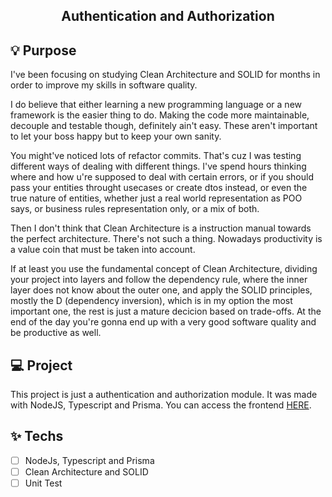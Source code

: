 <div align="center">

## Authentication and Authorization

</div>

##

## 💡 Purpose

I've been focusing on studying Clean Architecture and SOLID for months in order to improve my skills in software quality. 

I do believe that either learning a new programming language or a new framework is the easier thing to do. Making the code more maintainable, decouple and testable though, definitely ain't easy. These aren't important to let your boss happy but to keep your own sanity.

You might've noticed lots of refactor commits. That's cuz I was testing different ways of dealing with different things. I've spend hours thinking where and how u're supposed to deal with certain errors, or if you should pass your entities throught usecases or create dtos instead, or even the true nature of entities, whether just a real world representation as POO says, or business rules representation only, or a mix of both.

Then I don't think that Clean Architecture is a instruction manual towards the perfect architecture. There's not such a thing. Nowadays productivity is a value coin that must be taken into account. 

If at least you use the fundamental concept of Clean Architecture, dividing your project into layers and follow the dependency rule, where the inner layer does not know about the outer one, and apply the SOLID principles, mostly the D (dependency inversion), which is in my option the most important one, the rest is just a mature decicion based on trade-offs. At the end of the day you're gonna end up with a very good software quality and be productive as well.


## 💻 Project

This project is just a authentication and authorization module. It was made with NodeJS, Typescript and Prisma.
You can access the frontend [HERE](https://github.com/gsaaraujo/authentication-and-authorization-frontend).

## ✨ Techs

- [ ] NodeJs, Typescript and Prisma
- [ ] Clean Architecture and SOLID
- [ ] Unit Test